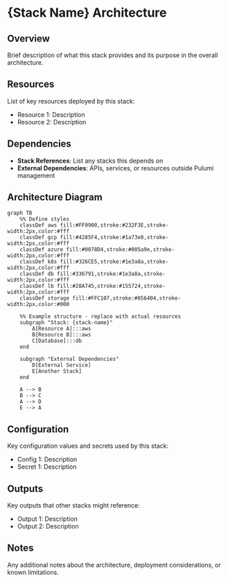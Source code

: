 # {Stack Name} Architecture

## Overview
Brief description of what this stack provides and its purpose in the overall architecture.

## Resources
List of key resources deployed by this stack:
- Resource 1: Description
- Resource 2: Description

## Dependencies
- **Stack References**: List any stacks this depends on
- **External Dependencies**: APIs, services, or resources outside Pulumi management

## Architecture Diagram

```mermaid
graph TB
    %% Define styles
    classDef aws fill:#FF9900,stroke:#232F3E,stroke-width:2px,color:#fff
    classDef gcp fill:#4285F4,stroke:#1a73e8,stroke-width:2px,color:#fff
    classDef azure fill:#0078D4,stroke:#005a9e,stroke-width:2px,color:#fff
    classDef k8s fill:#326CE5,stroke:#1e3a8a,stroke-width:2px,color:#fff
    classDef db fill:#336791,stroke:#1e3a8a,stroke-width:2px,color:#fff
    classDef lb fill:#28A745,stroke:#155724,stroke-width:2px,color:#fff
    classDef storage fill:#FFC107,stroke:#856404,stroke-width:2px,color:#000
    
    %% Example structure - replace with actual resources
    subgraph "Stack: {stack-name}"
        A[Resource A]:::aws
        B[Resource B]:::aws
        C[Database]:::db
    end
    
    subgraph "External Dependencies"
        D[External Service]
        E[Another Stack]
    end
    
    A --> B
    B --> C
    A --> D
    E --> A
```

## Configuration
Key configuration values and secrets used by this stack:
- Config 1: Description
- Secret 1: Description

## Outputs
Key outputs that other stacks might reference:
- Output 1: Description
- Output 2: Description

## Notes
Any additional notes about the architecture, deployment considerations, or known limitations.